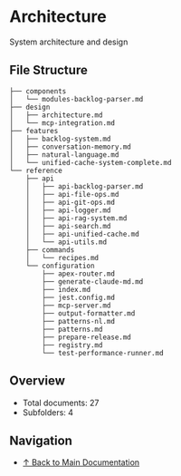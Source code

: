 # Architecture

System architecture and design

## File Structure

```
├── components
│   └── modules-backlog-parser.md
├── design
│   ├── architecture.md
│   └── mcp-integration.md
├── features
│   ├── backlog-system.md
│   ├── conversation-memory.md
│   ├── natural-language.md
│   └── unified-cache-system-complete.md
└── reference
    ├── api
    │   ├── api-backlog-parser.md
    │   ├── api-file-ops.md
    │   ├── api-git-ops.md
    │   ├── api-logger.md
    │   ├── api-rag-system.md
    │   ├── api-search.md
    │   ├── api-unified-cache.md
    │   └── api-utils.md
    ├── commands
    │   └── recipes.md
    └── configuration
        ├── apex-router.md
        ├── generate-claude-md.md
        ├── index.md
        ├── jest.config.md
        ├── mcp-server.md
        ├── output-formatter.md
        ├── patterns-nl.md
        ├── patterns.md
        ├── prepare-release.md
        ├── registry.md
        └── test-performance-runner.md
```

## Overview

- Total documents: 27
- Subfolders: 4

## Navigation

- [↑ Back to Main Documentation](../)
